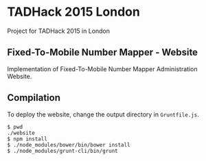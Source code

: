 # TADHack 2015 London

Project for TADHack 2015 in London

## Fixed-To-Mobile Number Mapper - Website

Implementation of Fixed-To-Mobile Number Mapper Administration Website.

## Compilation

To deploy the website, change the output directory in `Gruntfile.js`.

```
$ pwd
./website
$ npm install
$ ./node_modules/bower/bin/bower install
$ ./node_modules/grunt-cli/bin/grunt
```
